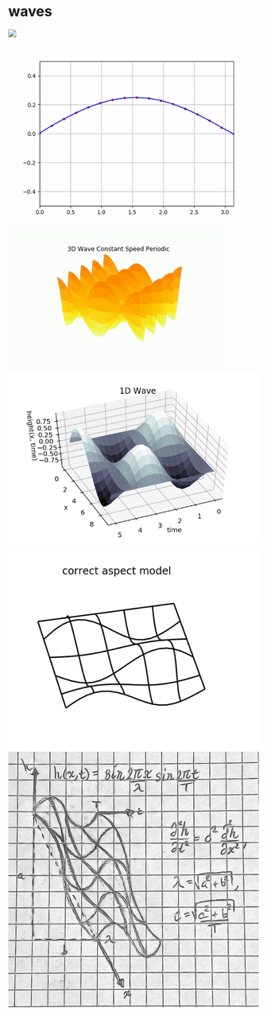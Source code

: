 # waves
![](https://github.com/browlm13/waves/blob/master/ezgif.com-video-to-gif.gif)
![](https://github.com/browlm13/waves/blob/master/string_animation.gif)
![](https://github.com/browlm13/waves/blob/master/constant_speed_periodic_color_Wistia.gif)
![alt text](https://github.com/browlm13/waves/blob/master/1D%20Wave%20Surface%20Plot.png)
![alt text](https://github.com/browlm13/waves/blob/master/1D%20Wave%20Wire%20Mesh.png)
![alt text](https://github.com/browlm13/waves/blob/master/sketch.jpg)

